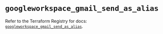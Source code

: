 # `googleworkspace_gmail_send_as_alias`

Refer to the Terraform Registry for docs: [`googleworkspace_gmail_send_as_alias`](https://registry.terraform.io/providers/samuzad/googleworkspace/0.11.0/docs/resources/gmail_send_as_alias).

